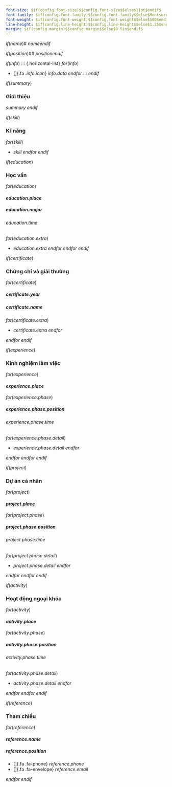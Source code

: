 ```yaml
---
font-size: $if(config.font-size)$$config.font-size$$else$11pt$endif$
font-family: $if(config.font-family)$$config.font-family$$else$Montserrat$endif$
font-weight: $if(config.font-weight)$$config.font-weight$$else$500$endif$
line-height: $if(config.line-height)$$config.line-height$$else$1.25$endif$
margin: $if(config.margin)$$config.margin$$else$0.5in$endif$
---
```

$if(name)$# $name$$endif$

$if(position)$## $position$$endif$

$if(info)$
::: {.horizontal-list}
$for(info)$
- []{.fa .$info.icon$} $info.data$
$endfor$
:::
$endif$

$if(summary)$
### Giới thiệu

$summary$
$endif$

$if(skill)$
### Kĩ năng

$for(skill)$
- $skill$
$endfor$
$endif$

$if(education)$
### Học vấn

$for(education)$
#### $education.place$

##### $education.major$

###### $education.time$

$for(education.extra)$
- $education.extra$
$endfor$
$endfor$
$endif$

$if(certificate)$
### Chứng chỉ và giải thưởng

$for(certificate)$
##### $certificate.year$

##### $certificate.name$

$for(certificate.extra)$
- $certificate.extra$
$endfor$

$endfor$
$endif$

$if(experience)$
### Kinh nghiệm làm việc

$for(experience)$
#### $experience.place$

$for(experience.phase)$
##### $experience.phase.position$

###### $experience.phase.time$

$for(experience.phase.detail)$
- $experience.phase.detail$
$endfor$

$endfor$
$endfor$
$endif$

$if(project)$
### Dự án cá nhân

$for(project)$
#### $project.place$

$for(project.phase)$
##### $project.phase.position$

###### $project.phase.time$

$for(project.phase.detail)$
- $project.phase.detail$
$endfor$

$endfor$
$endfor$
$endif$

$if(activity)$
### Hoạt động ngoại khóa

$for(activity)$
#### $activity.place$

$for(activity.phase)$
##### $activity.phase.position$

###### $activity.phase.time$

$for(activity.phase.detail)$
- $activity.phase.detail$
$endfor$

$endfor$
$endfor$
$endif$

$if(reference)$
### Tham chiếu

$for(reference)$
#### $reference.name$

##### $reference.position$

- []{.fa .fa-phone} $reference.phone$
- []{.fa .fa-envelope} $reference.email$

$endfor$
$endif$